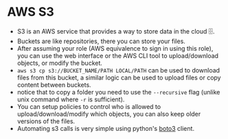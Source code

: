 # AWS S3
- S3 is an AWS service that provides a way to store data in the cloud 🗄️.
- Buckets are like repositories, there you can store your files.
- After assuming your role (AWS equivalence to sign in using this role), you can use the web interface or the AWS CLI tool to upload/download objects, or modify the bucket.
- `aws s3 cp s3://BUCKET_NAME/PATH LOCAL/PATH` can be used to download files from this bucket, a similar logic can be used to upload files or copy content between buckets.
- notice that to copy a folder you need to use the `--recursive` flag (unlike unix command where `-r` is sufficient).
- You can setup policies to control who is allowed to upload/download/modify which objects, you can also keep older versions of the files.
- Automating s3 calls is very simple using python's [boto3](https://boto3.amazonaws.com/v1/documentation/api/latest/reference/services/s3.html) client.
